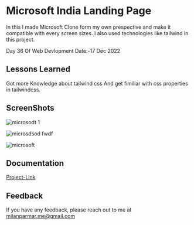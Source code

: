 
# Microsoft India Landing Page 


In this I made Microsoft Clone form my own prespective and make it compatible with every screen sizes.
I also used technologies like tailwind in this project.

Day 36 Of Web Devlopment Date:-17 Dec 2022
## Lessons Learned

 Got more Knowledge about tailwind css And get fimiliar with css properties in tailwindcss.

## ScreenShots
![microsodt 1](https://user-images.githubusercontent.com/114464208/216959638-8b185c6f-c999-4343-b3fd-2c27c6108dc5.png)

![microsdsod fwdf](https://user-images.githubusercontent.com/114464208/216959648-8ed5325a-98ed-4a97-9891-8facfbe70d0f.png)

![microsoft](https://user-images.githubusercontent.com/114464208/216959696-56f34378-c2a7-4e7f-8ead-bffcce217561.png)

## Documentation

[Project-Link](https://microsoft-india.netlify.app)


## Feedback

If you have any feedback, please reach out to me at milanparmar.me@gmail.com


